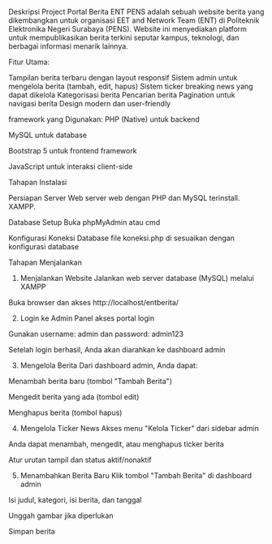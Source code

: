 Deskripsi Project
Portal Berita ENT PENS adalah sebuah website berita yang dikembangkan untuk organisasi EET and Network Team (ENT) di Politeknik Elektronika Negeri Surabaya (PENS). Website ini menyediakan platform untuk mempublikasikan berita terkini seputar kampus, teknologi, dan berbagai informasi menarik lainnya.

Fitur Utama:

Tampilan berita terbaru dengan layout responsif
Sistem admin untuk mengelola berita (tambah, edit, hapus)
Sistem ticker breaking news yang dapat dikelola
Kategorisasi berita
Pencarian berita
Pagination untuk navigasi berita
Design modern dan user-friendly

framework yang Digunakan:
PHP (Native) untuk backend

MySQL untuk database

Bootstrap 5 untuk frontend framework

JavaScript untuk interaksi client-side

Tahapan Instalasi

Persiapan Server Web server web dengan PHP dan MySQL terinstall. XAMPP.

Database Setup Buka phpMyAdmin atau cmd

Konfigurasi Koneksi Database file koneksi.php di sesuaikan dengan konfigurasi database

Tahapan Menjalankan
1. Menjalankan Website
Jalankan web server database (MySQL) melalui XAMPP

Buka browser dan akses http://localhost/entberita/

2. Login ke Admin Panel
akses portal login

Gunakan username: admin dan password: admin123 

Setelah login berhasil, Anda akan diarahkan ke dashboard admin

3. Mengelola Berita
Dari dashboard admin, Anda dapat:

Menambah berita baru (tombol "Tambah Berita")

Mengedit berita yang ada (tombol edit)

Menghapus berita (tombol hapus)

4. Mengelola Ticker News
Akses menu "Kelola Ticker" dari sidebar admin

Anda dapat menambah, mengedit, atau menghapus ticker berita

Atur urutan tampil dan status aktif/nonaktif

5. Menambahkan Berita Baru
Klik tombol "Tambah Berita" di dashboard admin

Isi judul, kategori, isi berita, dan tanggal

Unggah gambar jika diperlukan

Simpan berita
